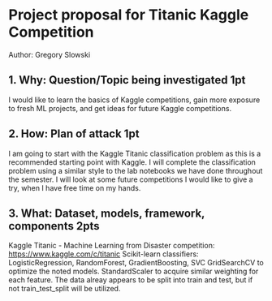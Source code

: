 # Project proposal for Titanic Kaggle Competition
Author: Gregory Slowski

## 1. Why: Question/Topic being investigated 1pt

I would like to learn the basics of Kaggle competitions, gain more exposure to fresh ML projects, 
and get ideas for future Kaggle competitions.

## 2. How: Plan of attack 1pt

I am going to start with the Kaggle Titanic classification problem as this is a recommended starting point with Kaggle.
I will complete the classification problem using a similar style to the lab notebooks we have done throughout the semester.
I will look at some future competitions I would like to give a try, when I have free time on my hands.

## 3. What: Dataset, models, framework, components 2pts

Kaggle Titanic - Machine Learning from Disaster competition: https://www.kaggle.com/c/titanic
Scikit-learn classifiers: LogisticRegression, RandomForest, GradientBoosting, SVC
GridSearchCV to optimize the noted models. StandardScaler to acquire similar weighting for each feature.
The data alreay appears to be split into train and test, but if not train_test_split will be utilized.
